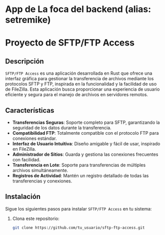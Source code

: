 # App de La foca del backend (alias: setremike)

# Proyecto de SFTP/FTP Access

## Descripción
`SFTP/FTP Access` es una aplicación desarrollada en Rust que ofrece una interfaz gráfica para gestionar la transferencia de archivos mediante los protocolos SFTP y FTP, inspirada en la funcionalidad y la facilidad de uso de FileZilla. Esta aplicación busca proporcionar una experiencia de usuario eficiente y segura para el manejo de archivos en servidores remotos.

## Características
- **Transferencias Seguras**: Soporte completo para SFTP, garantizando la seguridad de los datos durante la transferencia.
- **Compatibilidad FTP**: Totalmente compatible con el protocolo FTP para conexiones estándar.
- **Interfaz de Usuario Intuitiva**: Diseño amigable y fácil de usar, inspirado en FileZilla.
- **Administrador de Sitios**: Guarda y gestiona las conexiones frecuentes con facilidad.
- **Transferencia en Lote**: Soporte para transferencias de múltiples archivos simultáneamente.
- **Registros de Actividad**: Mantén un registro detallado de todas las transferencias y conexiones.

## Instalación
Sigue los siguientes pasos para instalar `SFTP/FTP Access` en tu sistema:

1. Clona este repositorio:
   ```sh
   git clone https://github.com/tu_usuario/sftp-ftp-access.git
